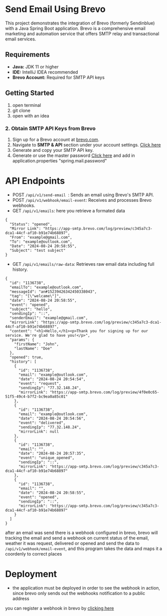 # Send Email Using Brevo

This project demonstrates the integration of Brevo (formerly Sendinblue) with a Java Spring Boot application. Brevo is a comprehensive email marketing and automation service that offers SMTP relay and transactional email services.

## Requirements

- **Java:** JDK 11 or higher
- **IDE:** IntelliJ IDEA recommended
- **Brevo Account:** Required for SMTP API keys

## Getting Started
1. open terminal
2. git clone 
3. open with an idea

### 2. Obtain SMTP API Keys from Brevo

1. Sign up for a Brevo account at [brevo.com](https://www.brevo.com).
2. Navigate to **SMTP & API** section under your account settings. [Click here](https://app.brevo.com/settings/keys/api)
3. Generate and copy your SMTP API key.
4. Generate or use the master password [Click here](https://app.brevo.com/settings/keys/smtp) and add in application.properties "spring.mail.password"


# API Endpoints

- POST `/api/v1/send-email `: Sends an email using Brevo's SMTP API.
- POST `/api/v1/webhook/email-event`: Receives and processes Brevo webhooks.
- GET `/api/v1/emails`: here you retrieve a formated data
```
{
  "Status": "opened",
  "Mirror Link": "https://app-smtp.brevo.com/log/preview/c345a7c3-dca1-44cf-af10-b91e74b68897",
  "From": "example@gmail.com",
  "To": "example@outlook.com",
  "Date": "2024-08-24 20:58:55",
  "Subject": "test subject"
}
```

- GET `/api/v1/emails/raw-data`: Retrieves raw email data including full history.

```
{
  "id": "1136738",
  "emailTo": "example@outlook.com",
  "messageId": "an#15239426342450338043",
  "tag": "[\"welcame\"]",
  "date": "2024-08-24 20:58:55",
  "event": "opened",
  "subject": "hello",
  "sendingIp": "::",
  "senderEmail": "example@gmail.com",
  "mirrorLink": "https://app-smtp.brevo.com/log/preview/c345a7c3-dca1-44cf-af10-b91e74b68897",
  "content": "<h1>Hello,</h1><p>Thank you for signing up for our service. We're glad to have you!</p>",
  "params": {
    "firstName": "John",
    "lastName": "Doe"
  },
  "opened": true,
  "history": [
    {
      "id": "1136738",
      "email": "example@outlook.com",
      "date": "2024-08-24 20:54:54",
      "event": "request",
      "sendingIp": "77.32.148.24",
      "mirrorLink": "https://app-smtp.brevo.com/log/preview/4f0e0c65-51f5-49c4-b7f2-bc9ea0a85c01"
    },
    {
      "id": "1136738",
      "email": "example@outlook.com",
      "date": "2024-08-24 20:54:56",
      "event": "delivered",
      "sendingIp": "77.32.148.24",
      "mirrorLink": null
    },
    {
      "id": "1136738",
      "email": "",
      "date": "2024-08-24 20:57:35",
      "event": "unique_opened",
      "sendingIp": "::",
      "mirrorLink": "https://app-smtp.brevo.com/log/preview/c345a7c3-dca1-44cf-af10-b91e74b68897"
    },
    {
      "id": "1136738",
      "email": "",
      "date": "2024-08-24 20:58:55",
      "event": "opened",
      "sendingIp": "::",
      "mirrorLink": "https://app-smtp.brevo.com/log/preview/c345a7c3-dca1-44cf-af10-b91e74b68897"
    }
  ]
}
```
after an email was send there is a webhook configured in brevo, brevo will tracking the email and send a webhook on current status
of the email, weather it was request, delivered or opened and send the data to `/api/v1/webhook/email-event`, and this program takes the data and maps it a coordenly to correct places

# Deployment
- the application must be deployed in order to see the webhook in action, since brevo only sends out the webhooks notification to a public address

you can register a webhook in brevo by [clicking here](https://app-smtp.brevo.com/webhook)